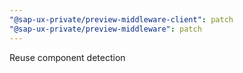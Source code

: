 ```yaml
---
"@sap-ux-private/preview-middleware-client": patch
"@sap-ux-private/preview-middleware": patch
---
```


Reuse component detection
